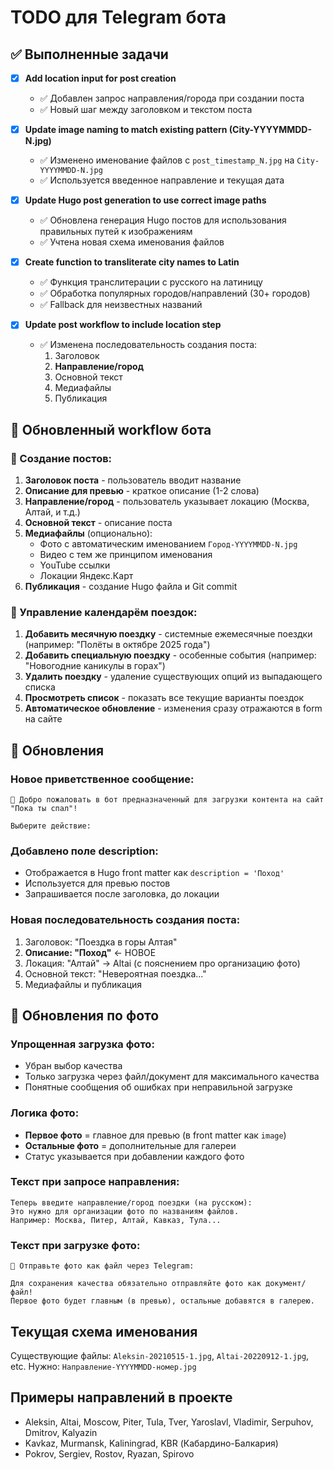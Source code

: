 # TODO для Telegram бота

## ✅ Выполненные задачи

- [x] **Add location input for post creation**
  - ✅ Добавлен запрос направления/города при создании поста
  - ✅ Новый шаг между заголовком и текстом поста

- [x] **Update image naming to match existing pattern (City-YYYYMMDD-N.jpg)**
  - ✅ Изменено именование файлов с `post_timestamp_N.jpg` на `City-YYYYMMDD-N.jpg`
  - ✅ Используется введенное направление и текущая дата

- [x] **Update Hugo post generation to use correct image paths**
  - ✅ Обновлена генерация Hugo постов для использования правильных путей к изображениям
  - ✅ Учтена новая схема именования файлов

- [x] **Create function to transliterate city names to Latin**
  - ✅ Функция транслитерации с русского на латиницу
  - ✅ Обработка популярных городов/направлений (30+ городов)
  - ✅ Fallback для неизвестных названий

- [x] **Update post workflow to include location step**
  - ✅ Изменена последовательность создания поста:
    1. Заголовок
    2. **Направление/город**
    3. Основной текст
    4. Медиафайлы
    5. Публикация

## 🔄 Обновленный workflow бота

### 📝 Создание постов:
1. **Заголовок поста** - пользователь вводит название
2. **Описание для превью** - краткое описание (1-2 слова) 
3. **Направление/город** - пользователь указывает локацию (Москва, Алтай, и т.д.)
4. **Основной текст** - описание поста
5. **Медиафайлы** (опционально):
   - Фото с автоматическим именованием `Город-YYYYMMDD-N.jpg`
   - Видео с тем же принципом именования
   - YouTube ссылки
   - Локации Яндекс.Карт
6. **Публикация** - создание Hugo файла и Git commit

### 📅 Управление календарём поездок:
1. **Добавить месячную поездку** - системные ежемесячные поездки (например: "Полёты в октябре 2025 года")
2. **Добавить специальную поездку** - особенные события (например: "Новогодние каникулы в горах")
3. **Удалить поездку** - удаление существующих опций из выпадающего списка
4. **Просмотреть список** - показать все текущие варианты поездок
5. **Автоматическое обновление** - изменения сразу отражаются в form на сайте

## 📝 Обновления

### Новое приветственное сообщение:
```
🤖 Добро пожаловать в бот предназначенный для загрузки контента на сайт "Пока ты спал"!

Выберите действие:
```

### Добавлено поле description:
- Отображается в Hugo front matter как `description = 'Поход'`
- Используется для превью постов
- Запрашивается после заголовка, до локации

### Новая последовательность создания поста:
1. Заголовок: "Поездка в горы Алтая"
2. **Описание: "Поход"** ← НОВОЕ
3. Локация: "Алтай" → Altai (с пояснением про организацию фото)
4. Основной текст: "Невероятная поездка..."
5. Медиафайлы и публикация

## 📸 Обновления по фото

### Упрощенная загрузка фото:
- Убран выбор качества
- Только загрузка через файл/документ для максимального качества
- Понятные сообщения об ошибках при неправильной загрузке

### Логика фото:
- **Первое фото** = главное для превью (в front matter как `image`)
- **Остальные фото** = дополнительные для галереи
- Статус указывается при добавлении каждого фото

### Текст при запросе направления:
```
Теперь введите направление/город поездки (на русском):
Это нужно для организации фото по названиям файлов.
Например: Москва, Питер, Алтай, Кавказ, Тула...
```

### Текст при загрузке фото:
```
📸 Отправьте фото как файл через Telegram:

Для сохранения качества обязательно отправляйте фото как документ/файл!
Первое фото будет главным (в превью), остальные добавятся в галерею.
```

## Текущая схема именования
Существующие файлы: `Aleksin-20210515-1.jpg`, `Altai-20220912-1.jpg`, etc.
Нужно: `Направление-YYYYMMDD-номер.jpg`

## Примеры направлений в проекте
- Aleksin, Altai, Moscow, Piter, Tula, Tver, Yaroslavl, Vladimir, Serpuhov, Dmitrov, Kalyazin
- Kavkaz, Murmansk, Kaliningrad, KBR (Кабардино-Балкария)
- Pokrov, Sergiev, Rostov, Ryazan, Spirovo